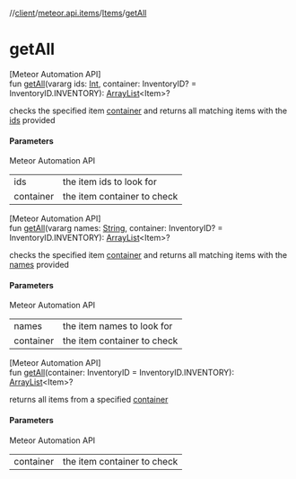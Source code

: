//[client](../../../index.md)/[meteor.api.items](../index.md)/[Items](index.md)/[getAll](get-all.md)

# getAll

[Meteor Automation API]\
fun [getAll](get-all.md)(vararg ids: [Int](https://kotlinlang.org/api/latest/jvm/stdlib/kotlin/-int/index.html), container: InventoryID? = InventoryID.INVENTORY): [ArrayList](https://docs.oracle.com/javase/8/docs/api/java/util/ArrayList.html)&lt;Item&gt;?

checks the specified item [container](get-all.md) and returns all matching items with the [ids](get-all.md) provided

#### Parameters

Meteor Automation API

| | |
|---|---|
| ids | the item ids to look for |
| container | the item container to check |

[Meteor Automation API]\
fun [getAll](get-all.md)(vararg names: [String](https://kotlinlang.org/api/latest/jvm/stdlib/kotlin/-string/index.html), container: InventoryID? = InventoryID.INVENTORY): [ArrayList](https://docs.oracle.com/javase/8/docs/api/java/util/ArrayList.html)&lt;Item&gt;?

checks the specified item [container](get-all.md) and returns all matching items with the [names](get-all.md) provided

#### Parameters

Meteor Automation API

| | |
|---|---|
| names | the item names to look for |
| container | the item container to check |

[Meteor Automation API]\
fun [getAll](get-all.md)(container: InventoryID = InventoryID.INVENTORY): [ArrayList](https://docs.oracle.com/javase/8/docs/api/java/util/ArrayList.html)&lt;Item&gt;?

returns all items from a specified [container](get-all.md)

#### Parameters

Meteor Automation API

| | |
|---|---|
| container | the item container to check |
